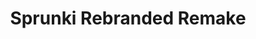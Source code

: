---
slug: sprunki-rebranded-remake-2742
title: Sprunki Rebranded Remake
description: "Sprunki Rebranded Remake is an exciting online game. Play for free directly in your browser!"
icon: /images/popular_mods/Sprunki Rebranded Remake.png
url: https://wowtbc.net/sprunkin/rebranded-remake/index.html
previewImage: /images/popular_mods/Sprunki Rebranded Remake.png
type: popular mods

# SEO配置
seo:
  title: "Sprunki Rebranded Remake - Play Free Online Game | Fun Browser Games"
  description: "Sprunki Rebranded Remake - Play this fun online game for free in your browser. No download required!"
  ogImage: "/images/popular_mods/Sprunki Rebranded Remake.png"
  keywords: "sprunki-rebranded-remake-2742, online game, browser game, free game, popular mods game, play online"

videoUrls:
  - https://www.youtube.com/embed/example1
  - https://www.youtube.com/embed/example2

whyPlay:
  title: "Why Play Sprunki Rebranded Remake?"
  items:
    - "Immersive Gameplay: Sprunki Rebranded Remake offers an engaging and immersive gaming experience that will keep you entertained for hours"
    - "Challenging Levels: Test your skills with increasingly difficult challenges and obstacles"
    - "Beautiful Graphics: Enjoy stunning visuals and smooth animations that bring the game world to life"
    - "Regular Updates: New content and features are added regularly to keep the game fresh and exciting"
    - "Free to Play: Experience all the fun without spending a penny"
    - "Community Features: Connect with other players, share strategies, and compete for high scores"
    - "Cross-Platform: Play on any device with a web browser, no downloads required"

features:
  title: "Key Features of Sprunki Rebranded Remake"
  image: "/images/popular_mods/Sprunki Rebranded Remake.png"
  items:
    - "Intuitive Controls: Easy to learn controls make Sprunki Rebranded Remake accessible for players of all skill levels"
    - "Multiple Game Modes: Enjoy various gameplay options that provide different challenges and experiences"
    - "Character Customization: Personalize your gaming experience with unique characters and items"
    - "Achievement System: Complete special tasks to earn rewards and recognition"
    - "Leaderboards: Compete with players worldwide and see who can achieve the highest scores"

characteristics:
  title: "Game Characteristics"
  image: "/images/popular_mods/Sprunki Rebranded Remake.png"
  items:
    - "Genre: Popular mods game with elements of strategy and skill"
    - "Difficulty: Suitable for both casual gamers and those seeking a challenge"
    - "Play Time: Quick sessions or extended gameplay, depending on your preference"
    - "Art Style: Vibrant and engaging visuals that enhance the gaming experience"
    - "Sound Design: Immersive audio that complements the gameplay perfectly"

info: "Sprunki Rebranded Remake is an exciting online game that offers players a unique and engaging gaming experience. With its intuitive controls, stunning visuals, and challenging gameplay, Sprunki Rebranded Remake provides hours of entertainment for players of all ages and skill levels. Whether you're looking for a quick gaming session during a break or an extended play session, Sprunki Rebranded Remake delivers an immersive experience that will keep you coming back for more. The game features multiple levels of increasing difficulty, ensuring that players are constantly challenged as they progress. With regular updates adding new content and features, Sprunki Rebranded Remake remains fresh and exciting, providing endless entertainment options for its growing community of players."

howToPlayIntro: "Welcome to Sprunki Rebranded Remake! This guide will walk you through the basics and help you master the game. Whether you're a beginner or looking to improve your skills, these tips and instructions will enhance your gaming experience."

howToPlaySteps:
  - title: "Getting Started"
    description: "Begin your Sprunki Rebranded Remake adventure by familiarizing yourself with the controls. Use your keyboard or mouse to navigate through the game interface. The tutorial will guide you through the basic mechanics and help you understand the objectives."
  - title: "Understanding the Objectives"
    description: "In Sprunki Rebranded Remake, your main goal is to progress through levels by completing specific objectives. Each level presents unique challenges that require different strategies and approaches."
  - title: "Mastering the Controls"
    description: "Practice using the controls to improve your precision and reaction time. Sprunki Rebranded Remake requires quick reflexes and strategic thinking to overcome obstacles and defeat opponents."
  - title: "Utilizing Power-ups"
    description: "Collect power-ups throughout the game to enhance your abilities and overcome difficult challenges. Each power-up offers unique advantages that can be crucial for success."
  - title: "Developing Strategies"
    description: "As you progress in Sprunki Rebranded Remake, develop effective strategies for different scenarios. Analyze patterns, anticipate challenges, and adapt your approach to maximize your performance."

faq:
  title: "Frequently Asked Questions about Sprunki Rebranded Remake"
  items:
    - question: "Is Sprunki Rebranded Remake free to play?"
      answer: "Yes, Sprunki Rebranded Remake is completely free to play directly in your web browser. No downloads or purchases are required to enjoy the full game experience."
    - question: "Can I play Sprunki Rebranded Remake on mobile devices?"
      answer: "Yes, Sprunki Rebranded Remake is optimized for both desktop and mobile play. You can enjoy the game on any device with a web browser and internet connection."
    - question: "Are there any in-game purchases?"
      answer: "While Sprunki Rebranded Remake is free to play, there may be optional in-game purchases available for cosmetic items or additional features that don't affect core gameplay."
    - question: "How often is Sprunki Rebranded Remake updated?"
      answer: "The developers regularly update Sprunki Rebranded Remake with new content, features, and improvements based on player feedback and game performance."
    - question: "Can I play Sprunki Rebranded Remake offline?"
      answer: "Currently, Sprunki Rebranded Remake requires an internet connection to play as it's a browser-based online game."
    - question: "Is Sprunki Rebranded Remake suitable for children?"
      answer: "Yes, Sprunki Rebranded Remake is designed to be family-friendly and suitable for players of all ages."
    - question: "How do I report bugs or issues?"
      answer: "If you encounter any problems while playing Sprunki Rebranded Remake, you can report them through the game's support page or contact the developers directly through their website."
    - question: "Still Have Questions?"
      answer: "If you have additional questions about Sprunki Rebranded Remake that aren't covered in this FAQ, please visit our support center or contact our customer service team for assistance."
---